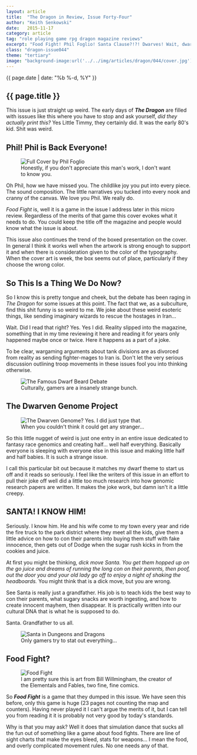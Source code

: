 ```yaml
---
layout: article
title:  "The Dragon in Review, Issue Forty-Four"
author: "Keith Senkowski"
date:   2015-11-17
category: article
tag: "role playing game rpg dragon magazine reviews"
excerpt: "Food Fight! Phil Foglio! Santa Clause?!?! Dwarves! Wait, dwarves? Well dwarve beard arguments and genetics!"
class: "dragon-issue044"
theme: "tertiary"
image: "background-image:url('../../img/articles/dragon/044/cover.jpg');"
---
```

<section class="header" style="{{page.image}}">
	<div class="content">
	<aside class="span-3 col empty"></aside>
	<div class="span-6 col">
		<p class="post-meta">{{ page.date | date: "%b %-d, %Y" }}</p>
		<h1>{{ page.title }}</h1>
		<p>This issue is just straight up weird. The early days of <strong><em>The Dragon</em></strong> are filled with isssues like this where you have to stop and ask yourself, <em>did they actually print this?</em> Yes Little Timmy, they certainly did. It was the early 80's kid. Shit was weird.</p>
	</div>
	<aside class="span-3 col empty"></aside>	
	</div>
</section>
<section class="review continued">
	<div class="content gutters">
		<div class="span-1 col empty"></div>
		<div class="span-10 col">
			<h2>Phil! Phil is Back Everyone!</h2>
		</div>
		<div class="span-1 col empty"></div>
	</div>
	<div class="content gutters">
		<div class="span-1 col empty"></div>
		<aside class="span-5 col">
			<figure>
				<img src="{{ site.baseurl }}/img/loading.gif" data-src="{{ site.baseurl }}/img/articles/dragon/044/full-cover.jpg" alt="Full Cover by Phil Foglio"/>
				<figcaption>Honestly, if you don't appreciate this man's work, I don't want to know you.</figcaption>
			</figure>
		</aside>	
		<div class="span-5 col">
			<p>Oh Phil, how we have missed you. The childlike joy you put into every piece. The sound composition. The little narratives you tucked into every nook and cranny of the canvas. We love you Phil. We really do.</p>
			<p><em>Food Fight</em> is, well it is a game in the issue I address later in this micro review. Regardless of the merits of that game this cover evokes what it needs to do. You could keep the title off the magazine and people would know what the issue is about.</p>
			<p>This issue also continues the trend of the boxed presentation on the cover. In general I think it works well when the artwork is strong enough to support it and when there is consideration given to the color of the typography. When the cover art is week, the box seems out of place, particularly if they choose the wrong color.</p>
		</div>
		<div class="span-1 col empty"></div>
	</div>
		
</section>
<section class="review continued">
	<div class="content gutters">
		<div class="span-1 col empty"></div>
		<div class="span-10 col">
			<h2>So This Is a Thing We Do Now?</h2>
		</div>
		<div class="span-1 col empty"></div>
	</div>
	<div class="content gutters">
		<div class="span-1 col empty"></div>
		<div class="span-10 col">
			<p>So I know this is pretty tongue and cheek, but the debate has been raging in <em>The Dragon</em> for some issues at this point. The fact that we, as a subculture, find this shit funny is so weird to me. We joke about these weird esoteric things, like sending imaginary wizards to rescue the hostages in Iran...</p>
			<p>Wait. Did I read that right? Yes. Yes I did. Reality slipped into the magazine, something that in my time reviewing it here and reading it for years only happened maybe once or twice. Here it happens as a part of a joke.</p>
			<p>To be clear, wargaming arguments about tank divisions are as divorced from reality as sending fighter-mages to Iran is. Don't let the very serious discussion outlining troop movements in these issues fool you into thinking otherwise.</p>
		</div>
		<div class="span-1 col empty"></div>
	</div>
</section>
<section class="review continued">
	<div class="content gutters">
		<div class="span-1 col empty"></div>
		<div class="span-10 col">
			<figure>
				<img src="{{ site.baseurl }}/img/loading.gif" data-src="{{ site.baseurl }}/img/articles/dragon/044/dwarves.png" alt="The Famous Dwarf Beard Debate"/>
				<figcaption>Culturally, gamers are a insanely strange bunch.</figcaption>
			</figure>
		</div>
		<div class="span-1 col empty"></div>
	</div>
		
</section>

<section class="review continued">
	<div class="content gutters">
		<div class="span-1 col empty"></div>
		<div class="span-10 col">
			<h2>The Dwarven Genome Project</h2>
		</div>
		<div class="span-1 col empty"></div>
	</div>
	<div class="content gutters">
		<div class="span-1 col empty"></div>
		<aside class="span-5 col">
			<figure>
				<img src="{{ site.baseurl }}/img/loading.gif" data-src="{{ site.baseurl }}/img/articles/dragon/044/dwarven-genome.png" alt="The Dwarven Genome? Yes. I did just type that."/>
				<figcaption>When you couldn't think it could get any stranger...</figcaption>
			</figure>
		</aside>	
		<div class="span-5 col">
			<p>So this little nugget of weird is just one entry in an entire issue dedicated to fantasy race genomics and creating half... well half everything. Basically everyone is sleeping with everyone else in this issue and making little half and half babies. It is such a strange issue.</p>
			<p>I call this particular bit out because it matches my dwarf theme to start us off and it reads so seriously. I feel like the writers of this issue in an effort to pull their joke off well did a little too much research into how genomic research papers are written. It makes the joke work, but damn isn't it a little creepy.</p>
		</div>
		<div class="span-1 col empty"></div>
	</div>
		
</section>
<section class="review continued">
	<div class="content gutters">
		<div class="span-1 col empty"></div>
		<div class="span-10 col">
			<h2>SANTA! I KNOW HIM!</h2>
		</div>
		<div class="span-1 col empty"></div>
	</div>
	<div class="content gutters">
		<div class="span-1 col empty"></div>
		<div class="span-5 col">
			<p>Seriously. I know him. He and his wife come to my town every year and ride the fire truck to the park district where they meet all the kids, give them a little advice on how to con their parents into buying them stuff with fake innocence, then gets out of Dodge when the sugar rush kicks in from the cookies and juice.</p>
			<p>At first you might be thinking, <em>dick move Santa. You get them hopped up on the go juice and dreams of running the long con on their parents, then poof, out the door you and your old lady go off to enjoy a night of shaking the headboards.</em> You might think that is a dick move, but you are wrong.</p>
			<p>See Santa is really just a grandfather. His job is to teach kids the best way to con their parents, what sugary snacks are worth ingesting, and how to create innocent mayhem, then disappear. It is practically written into our cultural DNA that is what he is supposed to do.</p>
			<p>Santa. Grandfather to us all.</p>
		</div>
		<aside class="span-5 col">
			<figure>
				<img src="{{ site.baseurl }}/img/loading.gif" data-src="{{ site.baseurl }}/img/articles/dragon/044/santa.png" alt="Santa in Dungeons and Dragons"/>
				<figcaption>Only gamers try to stat out everything...</figcaption>
			</figure>
		</aside>	
		<div class="span-1 col empty"></div>
	</div>
</section>
<section class="review continued">
	<div class="content gutters">
		<div class="span-1 col empty"></div>
		<div class="span-10 col">
			<h2>Food Fight?</h2>
		</div>
		<div class="span-1 col empty"></div>
	</div>
	<div class="content gutters">
		<div class="span-1 col empty"></div>
		<aside class="span-5 col">
			<figure>
				<img src="{{ site.baseurl }}/img/loading.gif" data-src="{{ site.baseurl }}/img/articles/dragon/044/food-fight.jpg" alt="Food Fight"/>
				<figcaption>I am pretty sure this is art from Bill Willmingham, the creator of the Elementals and Fables, two fine, fine comics.</figcaption>
			</figure>
		</aside>	
		<div class="span-5 col">
			<p>So <strong><em>Food Fight</em></strong> is a game that they dumped in this issue. We have seen this before, only this game is huge (23 pages not counting the map and counters). Having never played it I can't argue the merits of it, but I can tell you from reading it it is probably not very good by today's standards.</p>
			<p>Why is that you may ask? Well it does that simulation dance that sucks all the fun out of something like a game about food fights. There are line of sight charts that make the eyes bleed, stats for weapons... I mean the food, and overly complicated movement rules. No one needs any of that.</p>
		</div>
		<div class="span-1 col empty"></div>
	</div>
	<div class="divider"></div>	
</section>
